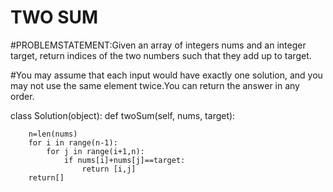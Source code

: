 # TWO SUM
#PROBLEMSTATEMENT:Given an array of integers nums and an integer target, return indices of the two numbers such that they add up to target.

#You may assume that each input would have exactly one solution, and you may not use the same element twice.You can return the answer in any order.

 
class Solution(object):
    def twoSum(self, nums, target):

        n=len(nums)
        for i in range(n-1):
            for j in range(i+1,n):
                if nums[i]+nums[j]==target:
                    return [i,j]
        return[]

